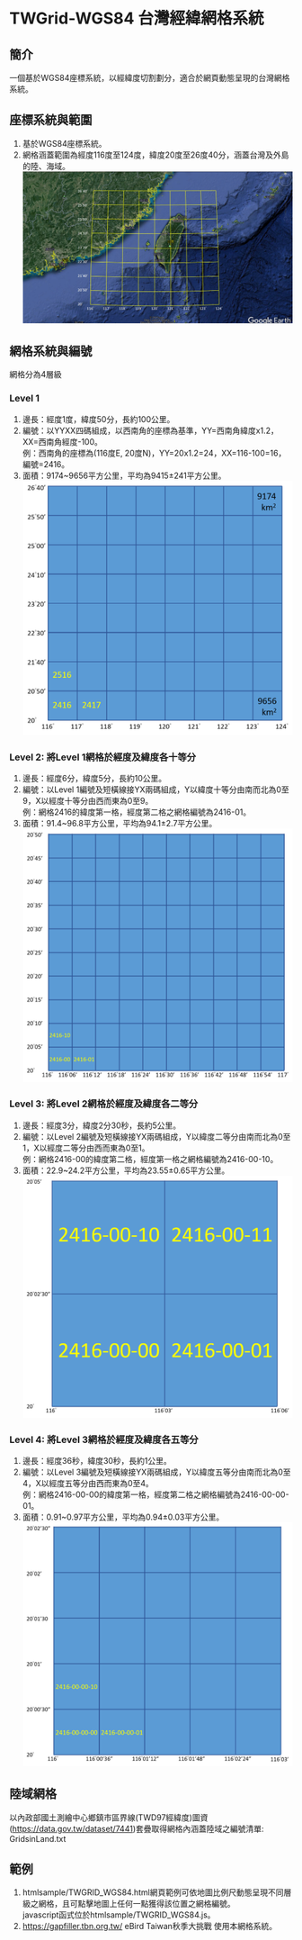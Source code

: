 # TWGrid-WGS84 台灣經緯網格系統
## 簡介
一個基於WGS84座標系統，以經緯度切割劃分，適合於網頁動態呈現的台灣網格系統。
## 座標系統與範圍
 1. 基於WGS84座標系統。
 2. 網格涵蓋範圍為經度116度至124度，緯度20度至26度40分，涵蓋台灣及外島的陸、海域。
 ![台灣網格系統](/img/TWGrid.jpg)
## 網格系統與編號
網格分為4層級
### Level 1
1. 邊長：經度1度，緯度50分，長約100公里。
2. 編號：以YYXX四碼組成，以西南角的座標為基準，YY=西南角緯度x1.2，XX=西南角經度-100。  
例：西南角的座標為(116度E, 20度N)，YY=20x1.2=24，XX=116-100=16，編號=2416。
3. 面積：9174~9656平方公里，平均為9415±241平方公里。
![Level 1網格](/img/level1.png)
### Level 2: 將Level 1網格於經度及緯度各十等分
1. 邊長：經度6分，緯度5分，長約10公里。
2. 編號：以Level 1編號及短橫線接YX兩碼組成，Y以緯度十等分由南而北為0至9，X以經度十等分由西而東為0至9。  
例：網格2416的緯度第一格，經度第二格之網格編號為2416-01。
3. 面積：91.4~96.8平方公里，平均為94.1±2.7平方公里。
![Level 2網格](/img/level2.png)
### Level 3: 將Level 2網格於經度及緯度各二等分
1. 邊長：經度3分，緯度2分30秒，長約5公里。
2. 編號：以Level 2編號及短橫線接YX兩碼組成，Y以緯度二等分由南而北為0至1，X以經度二等分由西而東為0至1。  
例：網格2416-00的緯度第二格，經度第一格之網格編號為2416-00-10。
3. 面積：22.9~24.2平方公里，平均為23.55±0.65平方公里。
![Level 3網格](/img/level3.png)
### Level 4: 將Level 3網格於經度及緯度各五等分
1. 邊長：經度36秒，緯度30秒，長約1公里。
2. 編號：以Level 3編號及短橫線接YX兩碼組成，Y以緯度五等分由南而北為0至4，X以經度五等分由西而東為0至4。  
例：網格2416-00-00的緯度第一格，經度第二格之網格編號為2416-00-00-01。
3. 面積：0.91~0.97平方公里，平均為0.94±0.03平方公里。
![Level 4網格](/img/level4.png)

## 陸域網格
以內政部國土測繪中心鄉鎮市區界線(TWD97經緯度)圖資(https://data.gov.tw/dataset/7441)套疊取得網格內涵蓋陸域之編號清單: GridsinLand.txt

## 範例
1. htmlsample/TWGRID_WGS84.html網頁範例可依地圖比例尺動態呈現不同層級之網格，且可點擊地圖上任何一點獲得該位置之網格編號。  
javascript函式位於htmlsample/TWGRID_WGS84.js。
2. https://gapfiller.tbn.org.tw/ eBird Taiwan秋季大挑戰 使用本網格系統。